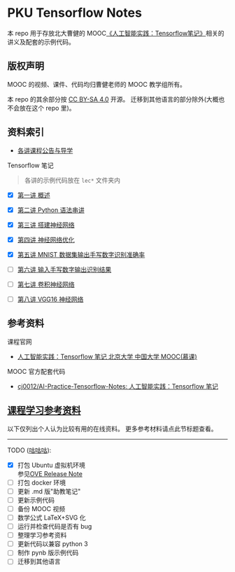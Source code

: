 # PKU Tensorflow Notes

本 repo 用于存放北大曹健的 MOOC[《人工智能实践：Tensorflow笔记》](http://www.icourse163.org/course/PKU-1002536002)相关的讲义及配套的示例代码。


## 版权声明
MOOC 的视频、课件、代码均归曹健老师的 MOOC 教学组所有。

本 repo 的其余部分按 [CC BY-SA 4.0](https://creativecommons.org/licenses/by-sa/4.0/deed.zh) 开源。
迁移到其他语言的部分除外(大概也不会放在这个 repo 里)。


## 资料索引

+ [各讲课程公告与导学](./Notice&Guidance.md)

Tensorflow 笔记
> 各讲的示例代码放在 `lec*` 文件夹内

- [x] [第一讲 概述](./lec1/TA's-Tensorflow-notes-1.md)
- [x] [第二讲 Python 语法串讲](./lec2/TA's-Tensorflow-notes-2.md)
- [x] [第三讲 搭建神经网络](./lec3/TA's-Tensorflow-notes-3.md)
- [x] [第四讲 神经网络优化](./lec4/TA's-Tensorflow-notes-4.md)
- [x] [第五讲 MNIST 数据集输出手写数字识别准确率](./lec5/TA's-Tensorflow-notes-5.md)
- [ ] [第六讲 输入手写数字输出识别结果](./lec6/TA's-Tensorflow-notes-6.md)
- [ ] [第七讲 卷积神经网络](./lec7/TA's-Tensorflow-notes-7.md)
- [ ] [第八讲 VGG16 神经网络](./lec8/TA's-Tensorflow-notes-8.md)


## 参考资料

课程官网
- [人工智能实践：Tensorflow 笔记 北京大学 中国大学 MOOC(慕课)](http://www.icourse163.org/course/PKU-1002536002)

MOOC 官方配套代码
- [cj0012/AI-Practice-Tensorflow-Notes: 人工智能实践：Tensorflow 笔记](https://github.com/cj0012/AI-Practice-Tensorflow-Notes)


## [课程学习参考资料](./OtherResources.md)

以下仅列出个人认为比较有用的在线资料。
更多参考材料请点此节标题查看。


----

TODO ([咕咕咕](https://github.com/int-and-his-friends/gugu-tutorial)):

- [x] 打包 Ubuntu 虚拟机环境  
  参见[OVE Release Note](./OVF-ReleaseNote.md)
- [ ] 打包 docker 环境
- [ ] 更新 .md 版"助教笔记"
- [ ] 更新示例代码
- [ ] 备份 MOOC 视频
- [ ] 数学公式 LaTeX+SVG 化
- [ ] 运行并检查代码是否有 bug
- [ ] 整理学习参考资料
- [ ] 更新代码以兼容 python 3
- [ ] 制作 pynb 版示例代码
- [ ] 迁移到其他语言
